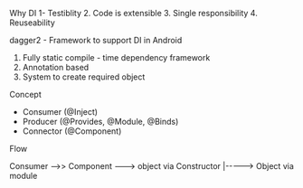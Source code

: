 Why DI
1- Testiblity
2. Code is extensible
3. Single responsibility
4. Reuseability


dagger2 - Framework to support DI in Android
1. Fully static compile - time dependency framework
2. Annotation based
3. System to create required object


Concept
 - Consumer (@Inject)
 - Producer (@Provides, @Module, @Binds)
 - Connector (@Component)


 Flow

 Consumer -->> Component --->  object via Constructor
                         |-----> Object via module